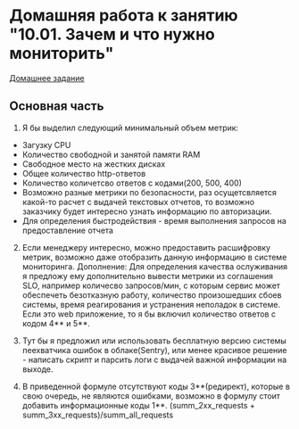 # Домашняя работа к занятию "10.01. Зачем и что нужно мониторить"

[Домашнее задание](https://github.com/netology-code/mnt-homeworks/tree/MNT-13/10-monitoring-01-base)

## Основная часть

1. Я бы выделил следующий минимальный объем метрик: 
 - Загузку CPU
 - Количество свободной и занятой памяти RAM
 - Свободное место на жестких дисках
 - Общее количество http-ответов
 - Количество количетсво ответов с кодами(200, 500, 400)
 - Возможно разные метрики по безопасности, раз осущетсвляется какой-то расчет с выдачей текстовых отчетов, то возможно заказчику будет интересно узнать информацию по авторизации.
 - Для определения быстродействия - время выполнения запросов на предоставление отчета
 
2. Если менеджеру интересно, можно предоставить расшифровку метрик, возможно даже отобразить данную информацию в системе мониторинга. 
Дополнение: Для определения качества ослуживания я предложу ему дополнительно вывести метрики из соглашения SLO, например количесво запросов/мин, с которым сервис может обеспечеть безотказную работу, количество произошедших сбоев системы, время реагирования и устранения неполадок в системе. Если это web приложение, то я бы включил количество ответов с кодом 4** и 5**. 

3. Тут бы я предложил или использовать бесплатную версию системы пеехватчика ошибок в облаке(Sentry), или менее красивое решение - написать скрипт и парсить логи с выдачей важной информации на выходе.

4. В приведенной формуле отсутствуют коды 3**(редирект), которые в свою очередь, не являются ошибками, возможно в формулу стоит добавить информационные коды 1**. 
(summ_2xx_requests + summ_3xx_requests)/summ_all_requests

